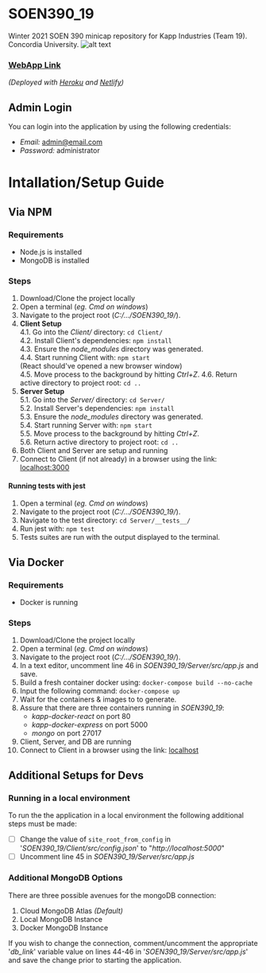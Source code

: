 # SOEN390_19
Winter 2021 SOEN 390 minicap repository for Kapp Industries (Team 19).
Concordia University.
![alt text](https://user-images.githubusercontent.com/58408904/112918742-9f4c2980-90d3-11eb-9d2d-a94f0acaf0e5.png "Kapp Logo")

### [**WebApp Link**](https://skysource.netlify.app/)
*(Deployed with [Heroku](heroku.com) and [Netlify](https://www.netlify.com/))*

## Admin Login  
You can login into the application by using the following credentials:  
- *Email:* admin@email.com
- *Password:* administrator

# Intallation/Setup Guide

## Via NPM
### Requirements
- Node.js is installed
- MongoDB is installed

### Steps
1. Download/Clone the project locally
2. Open a terminal (*eg. Cmd on windows*)
3. Navigate to the project root (*C:/.../SOEN390_19/*).
4. **Client Setup**  
  4.1. Go into the *Client/* directory: `cd Client/`  
  4.2. Install Client's dependencies: `npm install`  
  4.3. Ensure the *node_modules* directory was generated.  
  4.4. Start running Client with: `npm start`  
  (React should've opened a new browser window)  
  4.5. Move process to the background by hitting *Ctrl+Z*.
  4.6. Return active directory to project root: `cd ..`
5. **Server Setup**  
  5.1. Go into the *Server/* directory: `cd Server/`  
  5.2. Install Server's dependencies: `npm install`  
  5.3. Ensure the *node_modules* directory was generated.  
  5.4. Start running Server with: `npm start`  
  5.5. Move process to the background by hitting *Ctrl+Z*.  
  5.6. Return active directory to project root: `cd ..`  
6. Both Client and Server are setup and running
7. Connect to Client (if not already) in a browser using the link: [localhost:3000](http://localhost:3000)
#### Running tests with jest
1. Open a terminal (*eg. Cmd on windows*)
2. Navigate to the project root (*C:/.../SOEN390_19/*).
3. Navigate to the test directory: `cd Server/__tests__/`
4. Run jest with: `npm test`
5. Tests suites are run with the output displayed to the terminal.

## Via Docker
### Requirements
- Docker is running
### Steps
1. Download/Clone the project locally  
2. Open a terminal (*eg. Cmd on windows*)  
3. Navigate to the project root (*C:/.../SOEN390_19/*).
4. In a text editor, uncomment line 46 in *SOEN390_19/Server/src/app.js* and save.
5. Build a fresh container docker using: `docker-compose build --no-cache`
6. Input the following command: `docker-compose up`  
7. Wait for the containers & images to to generate.  
8. Assure that there are three containers running in *SOEN390_19*:  
    - *kapp-docker-react* on port 80  
    - *kapp-docker-express* on port 5000  
    - *mongo* on port 27017  
9.  Client, Server, and DB are running  
10. Connect to Client in a browser using the link: [localhost](http://localhost) 

## Additional Setups for Devs
### Running in a local environment
To run the the application in a local environment the following additional steps must be made:  
- [ ] Change the value of `site_root_from_config` in '*SOEN390_19/Client/src/config.json*' to "*http://localhost:5000*"
- [ ] Uncomment line 45 in *SOEN390_19/Server/src/app.js*  

### Additional MongoDB Options
There are three possible avenues for the mongoDB connection:  
1. Cloud MongoDB Atlas *(Default)*  
2. Local MongoDB Instance  
3. Docker MongoDB Instance  

If you wish to change the connection, comment/uncomment the appropriate '*db_link*' variable value on lines 44-46 in '*SOEN390_19/Server/src/app.js*' and save the change prior to starting the application.
